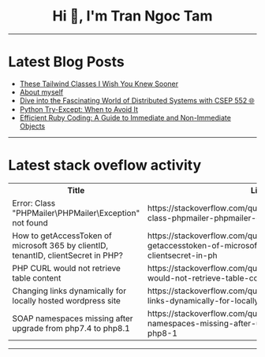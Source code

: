 <h1 align="center">Hi 👋, I'm Tran Ngoc Tam</h1>

---

# Latest Blog Posts 
<!-- BLOG-POST-LIST:START -->
- [These Tailwind Classes I Wish You Knew Sooner](https://dev.to/safdarali/these-tailwind-classes-i-wish-you-knew-sooner-5b30)
- [About myself](https://dev.to/muhammadaziz/about-myself-3o7d)
- [Dive into the Fascinating World of Distributed Systems with CSEP 552 🌐](https://dev.to/getvm/dive-into-the-fascinating-world-of-distributed-systems-with-csep-552-8c9)
- [Python Try-Except: When to Avoid It](https://dev.to/azayshrestha/python-try-except-when-to-avoid-it-3b00)
- [Efficient Ruby Coding: A Guide to Immediate and Non-Immediate Objects](https://dev.to/alexandrecalaca/efficient-ruby-coding-a-guide-to-immediate-and-non-immediate-objects-5h83)
<!-- BLOG-POST-LIST:END -->

---

# Latest stack oveflow activity
<table>
  <tr><th>Title</th><th>Link</th></tr>
  <!-- STACKOVERFLOW:START --><tr><td>Error: Class &quot;PHPMailer\PHPMailer\Exception&quot; not found</td><td>https://stackoverflow.com/questions/78762356/error-class-phpmailer-phpmailer-exception-not-found</td></tr><tr><td>How to getAccessToken of microsoft 365 by clientID, tenantID, clientSecret in PHP?</td><td>https://stackoverflow.com/questions/78762355/how-to-getaccesstoken-of-microsoft-365-by-clientid-tenantid-clientsecret-in-ph</td></tr><tr><td>PHP CURL would not retrieve table content</td><td>https://stackoverflow.com/questions/78762298/php-curl-would-not-retrieve-table-content</td></tr><tr><td>Changing links dynamically for locally hosted wordpress site</td><td>https://stackoverflow.com/questions/78762255/changing-links-dynamically-for-locally-hosted-wordpress-site</td></tr><tr><td>SOAP namespaces missing after upgrade from php7.4 to php8.1</td><td>https://stackoverflow.com/questions/78762144/soap-namespaces-missing-after-upgrade-from-php7-4-to-php8-1</td></tr><!-- STACKOVERFLOW:END -->
</table>

---


